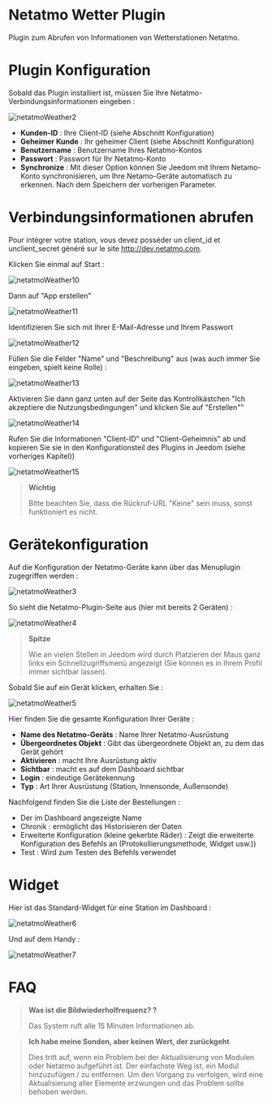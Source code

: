 # Netatmo Wetter Plugin

Plugin zum Abrufen von Informationen von Wetterstationen Netatmo.

# Plugin Konfiguration

Sobald das Plugin installiert ist, müssen Sie Ihre Netatmo-Verbindungsinformationen eingeben :

![netatmoWeather2](../images/netatmoWeather2.png)

-   **Kunden-ID** : Ihre Client-ID (siehe Abschnitt Konfiguration)
-   **Geheimer Kunde** : Ihr geheimer Client (siehe Abschnitt Konfiguration)
-   **Benutzername** : Benutzername Ihres Netatmo-Kontos
-   **Passwort** : Passwort für Ihr Netatmo-Konto
-   **Synchronize** : Mit dieser Option können Sie Jeedom mit Ihrem Netamo-Konto synchronisieren, um Ihre Netamo-Geräte automatisch zu erkennen. Nach dem Speichern der vorherigen Parameter.

# Verbindungsinformationen abrufen

Pour intégrer votre station, vous devez posséder un client\_id et unclient\_secret généré sur le site <http://dev.netatmo.com>.

Klicken Sie einmal auf Start :

![netatmoWeather10](../images/netatmoWeather10.png)

Dann auf "App erstellen"

![netatmoWeather11](../images/netatmoWeather11.png)

Identifizieren Sie sich mit Ihrer E-Mail-Adresse und Ihrem Passwort

![netatmoWeather12](../images/netatmoWeather12.png)

Füllen Sie die Felder "Name" und "Beschreibung" aus (was auch immer Sie eingeben, spielt keine Rolle) :

![netatmoWeather13](../images/netatmoWeather13.png)

Aktivieren Sie dann ganz unten auf der Seite das Kontrollkästchen "Ich akzeptiere die Nutzungsbedingungen" und klicken Sie auf "Erstellen""

![netatmoWeather14](../images/netatmoWeather14.png)

Rufen Sie die Informationen "Client-ID" und "Client-Geheimnis" ab und kopieren Sie sie in den Konfigurationsteil des Plugins in Jeedom (siehe vorheriges Kapitel))

![netatmoWeather15](../images/netatmoWeather15.png)

> **Wichtig**
>
> Bitte beachten Sie, dass die Rückruf-URL "Keine" sein muss, sonst funktioniert es nicht.

# Gerätekonfiguration

Auf die Konfiguration der Netatmo-Geräte kann über das Menuplugin zugegriffen werden :

![netatmoWeather3](../images/netatmoWeather3.png)

So sieht die Netatmo-Plugin-Seite aus (hier mit bereits 2 Geräten) :

![netatmoWeather4](../images/netatmoWeather4.png)

> **Spitze**
>
> Wie an vielen Stellen in Jeedom wird durch Platzieren der Maus ganz links ein Schnellzugriffsmenü angezeigt (Sie können es in Ihrem Profil immer sichtbar lassen).

Sobald Sie auf ein Gerät klicken, erhalten Sie :

![netatmoWeather5](../images/netatmoWeather5.png)

Hier finden Sie die gesamte Konfiguration Ihrer Geräte :

-   **Name des Netatmo-Geräts** : Name Ihrer Netatmo-Ausrüstung
-   **Übergeordnetes Objekt** : Gibt das übergeordnete Objekt an, zu dem das Gerät gehört
-   **Aktivieren** : macht Ihre Ausrüstung aktiv
-   **Sichtbar** : macht es auf dem Dashboard sichtbar
-   **Login** : eindeutige Gerätekennung
-   **Typ** : Art Ihrer Ausrüstung (Station, Innensonde, Außensonde)

Nachfolgend finden Sie die Liste der Bestellungen :

-   Der im Dashboard angezeigte Name
-   Chronik : ermöglicht das Historisieren der Daten
-   Erweiterte Konfiguration (kleine gekerbte Räder) : Zeigt die erweiterte Konfiguration des Befehls an (Protokollierungsmethode, Widget usw.))
-   Test : Wird zum Testen des Befehls verwendet

# Widget

Hier ist das Standard-Widget für eine Station im Dashboard :

![netatmoWeather6](../images/netatmoWeather6.png)

Und auf dem Handy :

![netatmoWeather7](../images/netatmoWeather7.png)

# FAQ

>**Was ist die Bildwiederholfrequenz? ?**
>
>Das System ruft alle 15 Minuten Informationen ab.

>**Ich habe meine Sonden, aber keinen Wert, der zurückgeht**
>
>Dies tritt auf, wenn ein Problem bei der Aktualisierung von Modulen oder Netatmo aufgeführt ist. Der einfachste Weg ist, ein Modul hinzuzufügen / zu entfernen. Um den Vorgang zu verfolgen, wird eine Aktualisierung aller Elemente erzwungen und das Problem sollte behoben werden.

